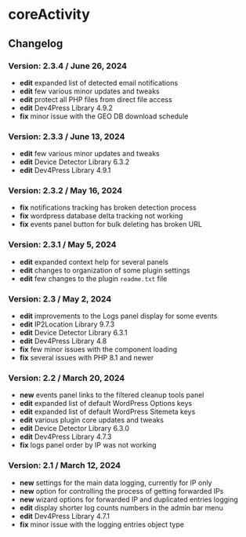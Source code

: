 # coreActivity

## Changelog

### Version: 2.3.4 / June 26, 2024

* **edit** expanded list of detected email notifications
* **edit** few various minor updates and tweaks
* **edit** protect all PHP files from direct file access
* **edit** Dev4Press Library 4.9.2
* **fix** minor issue with the GEO DB download schedule

### Version: 2.3.3 / June 13, 2024

* **edit** few various minor updates and tweaks
* **edit** Device Detector Library 6.3.2
* **edit** Dev4Press Library 4.9.1

### Version: 2.3.2 / May 16, 2024

* **fix** notifications tracking has broken detection process
* **fix** wordpress database delta tracking not working
* **fix** events panel button for bulk deleting has broken URL

### Version: 2.3.1 / May 5, 2024

* **edit** expanded context help for several panels
* **edit** changes to organization of some plugin settings
* **edit** few changes to the plugin `readme.txt` file

### Version: 2.3 / May 2, 2024

* **edit** improvements to the Logs panel display for some events
* **edit** IP2Location Library 9.7.3
* **edit** Device Detector Library 6.3.1
* **edit** Dev4Press Library 4.8
* **fix** few minor issues with the component loading
* **fix** several issues with PHP 8.1 and newer

### Version: 2.2 / March 20, 2024

* **new** events panel links to the filtered cleanup tools panel
* **edit** expanded list of default WordPress Options keys
* **edit** expanded list of default WordPress Sitemeta keys
* **edit** various plugin core updates and tweaks
* **edit** Device Detector Library 6.3.0
* **edit** Dev4Press Library 4.7.3
* **fix** logs panel order by IP was not working

### Version: 2.1 / March 12, 2024

* **new** settings for the main data logging, currently for IP only
* **new** option for controlling the process of getting forwarded IPs
* **new** wizard options for forwarded IP and duplicated entries logging
* **edit** display shorter log counts numbers in the admin bar menu
* **edit** Dev4Press Library 4.7.1
* **fix** minor issue with the logging entries object type
